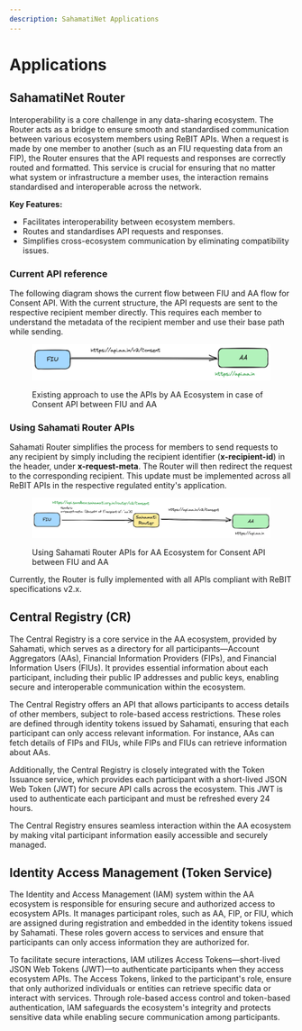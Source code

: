 ```yaml
---
description: SahamatiNet Applications
---
```


# Applications

## SahamatiNet Router

Interoperability is a core challenge in any data-sharing ecosystem. The Router acts as a bridge to ensure smooth and standardised communication between various ecosystem members using ReBIT APIs. When a request is made by one member to another (such as an FIU requesting data from an FIP), the Router  ensures that the API requests and responses are correctly routed and formatted. This service is crucial for ensuring that no matter what system or infrastructure a member uses, the interaction remains standardised and interoperable across the network.

**Key Features:**

* Facilitates interoperability between ecosystem members.
* Routes and standardises API requests and responses.
* Simplifies cross-ecosystem communication by eliminating compatibility issues.

### Current API reference <a href="#current-api-reference" id="current-api-reference"></a>

The following diagram shows the current flow between FIU and AA flow for Consent API. With the current structure, the API requests are sent to the respective recipient member directly. This requires each member to understand the metadata of the recipient member and use their base path while sending.

<figure><img src="../.gitbook/assets/Proxy-Existing-workflow.png" alt=""><figcaption><p>Existing approach to use the APIs by AA Ecosystem in case of Consent API between FIU and AA</p></figcaption></figure>

### Using Sahamati Router APIs <a href="#using-sahamati-proxy-apis" id="using-sahamati-proxy-apis"></a>

Sahamati Router simplifies the process for members to send requests to any recipient by simply including the recipient identifier (**x-recipient-id**) in the header, under **x-request-meta**. The Router will then redirect the request to the corresponding recipient. This update must be implemented across all ReBIT APIs in the respective regulated entity's application.



<figure><img src="../.gitbook/assets/router-integration.png" alt=""><figcaption><p>Using Sahamati Router APIs for AA Ecosystem for Consent API between FIU and AA</p></figcaption></figure>

Currently, the Router is fully implemented with all APIs compliant with ReBIT specifications v2.x.

## Central Registry (CR)

The Central Registry is a core service in the AA ecosystem, provided by Sahamati, which serves as a directory for all participants—Account Aggregators (AAs), Financial Information Providers (FIPs), and Financial Information Users (FIUs). It provides essential information about each participant, including their public IP addresses and public keys, enabling secure and interoperable communication within the ecosystem.

The Central Registry offers an API that allows participants to access details of other members, subject to role-based access restrictions. These roles are defined through identity tokens issued by Sahamati, ensuring that each participant can only access relevant information. For instance, AAs can fetch details of FIPs and FIUs, while FIPs and FIUs can retrieve information about AAs.

Additionally, the Central Registry is closely integrated with the Token Issuance service, which provides each participant with a short-lived JSON Web Token (JWT) for secure API calls across the ecosystem. This JWT is used to authenticate each participant and must be refreshed every 24 hours.

The Central Registry ensures seamless interaction within the AA ecosystem by making vital participant information easily accessible and securely managed.

## Identity Access Management (Token Service)

The Identity and Access Management (IAM) system within the AA ecosystem is responsible for ensuring secure and authorized access to ecosystem APIs. It manages participant roles, such as AA, FIP, or FIU, which are assigned during registration and embedded in the identity tokens issued by Sahamati. These roles govern access to services and ensure that participants can only access information they are authorized for.

To facilitate secure interactions, IAM utilizes Access Tokens—short-lived JSON Web Tokens (JWT)—to authenticate participants when they access ecosystem APIs. The Access Tokens, linked to the participant's role, ensure that only authorized individuals or entities can retrieve specific data or interact with services. Through role-based access control and token-based authentication, IAM safeguards the ecosystem's integrity and protects sensitive data while enabling secure communication among participants.
